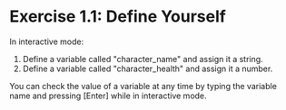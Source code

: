 # Exercise 1.1: Define Yourself
In interactive mode:
1. Define a variable called "character_name" and assign it a string.
2. Define a variable called "character_health" and assign it a number.

You can check the value of a variable at any time by typing the variable name and pressing [Enter] while in interactive mode.

